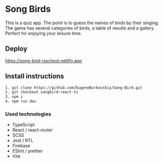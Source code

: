# Song Birds

This is a quiz app. The point is to guess the names of birds by their singing. The game has several categories of birds, a table of results and a gallery. Perfect for enjoying your leisure time.

## Deploy

https://song-bird-rsschool.netlify.app

## Install instructions

```bash
1. git clone https://github.com/EugeneBurkovskiy/Song-Bird.git
2. git checkout songbird-react-ts
3. npm i
4. npm run dev
```

### Used technologies

- TypeScript
- React / react-router
- SCSS
- Jest / RTL
- Firebase
- ESlint / prettier
- Vite
